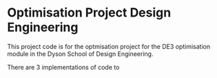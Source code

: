 # Optimisation Project Design Engineering

This project code is for the optmisation project for the DE3 optimisation module in the Dyson School of Design Engineering.

There are 3 implementations of code to 
 
